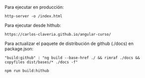 Para ejecutar en producción:

`http-server -o /index.html`

Para ejecutar desde hithub:

`https://carlos-claveria.github.io/angular-curso/`

Para actualizar el paquete de distribución de github (./docs) en package.json:

`"build:github" : "ng build --base-href ./ && rimraf ./docs && copyfiles dist/bases/* ./docs -f"`

`npm run build:hithub`